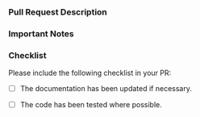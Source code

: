 ### Pull Request Description
<!--
- Please describe the nature of your PR here, as well as the motivation for it.
- If it fixes an open issue, please mention that issue number here. 
-->

### Important Notes
<!--
- Mention important elements of the design.
- Mention any notable changes to APIs. 
-->

### Checklist
Please include the following checklist in your PR:

- [ ] The documentation has been updated if necessary.
- [ ] The code has been tested where possible.

